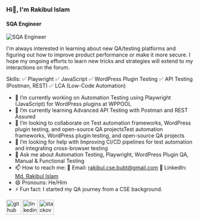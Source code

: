 ### Hi👋, I'm Rakibul Islam
#### SQA Engineer
![SQA Engineer](https://media.licdn.com/dms/image/v2/D5616AQGX_qFUebpfLg/profile-displaybackgroundimage-shrink_350_1400/profile-displaybackgroundimage-shrink_350_1400/0/1736760536570?e=1755734400&v=beta&t=99a9NTOdLmFqKtffNydk5ZlPfCtcd118DLMFsCAiF7Q)

I'm always interested in learning about new QA/testing platforms and figuring out how to improve product performance or make it more secure. I hope my ongoing efforts to learn new tricks and strategies will extend to my interactions on the forum.

Skills: 
✅ Playwright
✅ JavaScript
✅ WordPress Plugin Testing
✅ API Testing (Postman, REST)
✅ LCA (Low-Code Automation)

- 🔭 I’m currently working on Automation Testing using Playwright (JavaScript) for WordPress plugins at WPPOOL 
- 🌱 I’m currently learning Advanced API Testing with Postman and REST Assured 
- 👯 I’m looking to collaborate on Test automation frameworks, WordPress plugin testing, and open-source QA projectsTest automation frameworks, WordPress plugin testing, and open-source QA projects 
- 🤔 I’m looking for help with Improving CI/CD pipelines for test automation and integrating cross-browser testing 
- 💬 Ask me about Automation Testing, Playwright, WordPress Plugin QA, Manual & Functional Testing 
- 📫 How to reach me: 📧 Email: rakibul.cse.bubt@gmail.com   💼 LinkedIn: [Md. Rakibul Islam](https://www.linkedin.com/in/rakibul-islam08/) 
- 😄 Pronouns: He/Him 
- ⚡ Fun fact: I started my QA journey from a CSE background. 


[<img src='https://cdn.jsdelivr.net/npm/simple-icons@3.0.1/icons/github.svg' alt='github' height='40'>](https://github.com/RakibulIslam39)  [<img src='https://cdn.jsdelivr.net/npm/simple-icons@3.0.1/icons/linkedin.svg' alt='linkedin' height='40'>](https://www.linkedin.com/in/rakibul-islam08//)  [<img src='https://cdn.jsdelivr.net/npm/simple-icons@3.0.1/icons/stackoverflow.svg' alt='stackoverflow' height='40'>](https://stackoverflow.com/users/21381967/rakibul-islam)  

